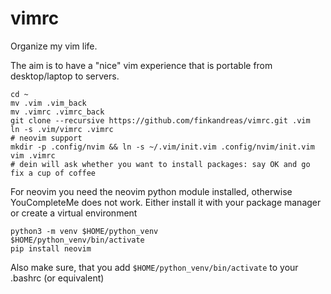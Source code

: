 # vimrc

Organize my vim life.

The aim is to have a "nice" vim experience that is portable from desktop/laptop to servers.

```
cd ~
mv .vim .vim_back
mv .vimrc .vimrc_back
git clone --recursive https://github.com/finkandreas/vimrc.git .vim
ln -s .vim/vimrc .vimrc
# neovim support
mkdir -p .config/nvim && ln -s ~/.vim/init.vim .config/nvim/init.vim
vim .vimrc
# dein will ask whether you want to install packages: say OK and go fix a cup of coffee
```

For neovim you need the neovim python module installed, otherwise YouCompleteMe does not work.
Either install it with your package manager or create a virtual environment
```
python3 -m venv $HOME/python_venv
$HOME/python_venv/bin/activate
pip install neovim
```
Also make sure, that you add `$HOME/python_venv/bin/activate` to your .bashrc (or equivalent)
